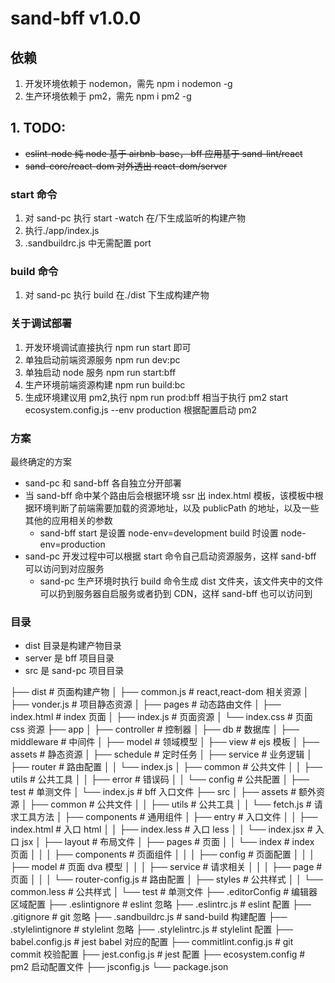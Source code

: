 # sand-bff v1.0.0

## 依赖

1. 开发环境依赖于 nodemon，需先 npm i nodemon -g
1. 生产环境依赖于 pm2，需先 npm i pm2 -g

## 1. TODO:

- ~~eslint-node 纯 node 基于 airbnb-base， bff 应用基于 sand-lint/react~~
- ~~sand-core/react-dom 对外透出 react-dom/server~~

### start 命令

1. 对 sand-pc 执行 start -watch 在/下生成监听的构建产物
2. 执行./app/index.js
3. .sandbuildrc.js 中无需配置 port

### build 命令

1. 对 sand-pc 执行 build 在./dist 下生成构建产物

### 关于调试部署

1. 开发环境调试直接执行 npm run start 即可
2. 单独启动前端资源服务 npm run dev:pc
3. 单独启动 node 服务 npm run start:bff
4. 生产环境前端资源构建 npm run build:bc
5. 生成环境建议用 pm2,执行 npm run prod:bff 相当于执行 pm2 start ecosystem.config.js --env production 根据配置启动 pm2

### 方案

最终确定的方案

- sand-pc 和 sand-bff 各自独立分开部署
- 当 sand-bff 命中某个路由后会根据环境 ssr 出 index.html 模板，该模板中根据环境判断了前端需要加载的资源地址，以及 publicPath 的地址，以及一些其他的应用相关的参数
  - sand-bff start 是设置 node-env=development build 时设置 node-env=production
- sand-pc 开发过程中可以根据 start 命令自己启动资源服务，这样 sand-bff 可以访问到对应服务
  - sand-pc 生产环境时执行 build 命令生成 dist 文件夹，该文件夹中的文件可以扔到服务器自启服务或者扔到 CDN，这样 sand-bff 也可以访问到

### 目录

- dist 目录是构建产物目录
- server 是 bff 项目目录
- src 是 sand-pc 项目目录

├── dist # 页面构建产物
│ ├── common.js # react,react-dom 相关资源
│ ├── vonder.js # 项目静态资源
│ ├── pages # 动态路由文件
│ ├── index.html # index 页面
│ ├── index.js # 页面资源
│ └── index.css # 页面 css 资源
├── app
│ ├── controller # 控制器
│ ├── db # 数据库
│ ├── middleware # 中间件
│ ├── model # 领域模型
│ ├── view # ejs 模板
│ ├── assets # 静态资源
│ ├── schedule # 定时任务
│ ├── service # 业务逻辑
│ ├── router # 路由配置
│ │ └── index.js
│ ├── common # 公共文件
│ │ ├── utils # 公共工具
│ │ ├── error # 错误码
│ │ └── config # 公共配置
│ ├── test # 单测文件
│ └── index.js # bff 入口文件
├── src
│ ├── assets # 额外资源
│ ├── common # 公共文件
│ │ ├── utils # 公共工具
│ │ └── fetch.js # 请求工具方法
│ ├── components # 通用组件
│ ├── entry # 入口文件
│ │ ├── index.html # 入口 html
│ │ ├── index.less # 入口 less
│ │ └── index.jsx # 入口 jsx
│ ├── layout # 布局文件
│ ├── pages # 页面
│ │ └── index # index 页面
│ │ │ ├── components # 页面组件
│ │ │ ├── config # 页面配置
│ │ │ ├── model # 页面 dva 模型
│ │ │ ├── service # 请求相关
│ │ │ ├── page # 页面
│ │ │ └── router-config.js # 路由配置
│ ├── styles # 公共样式
│ │ └── common.less # 公共样式
│ └── test # 单测文件
├── .editorConfig # 编辑器区域配置
├── .eslintignore # eslint 忽略
├── .eslintrc.js # eslint 配置
├── .gitignore # git 忽略
├── .sandbuildrc.js # sand-build 构建配置
├── .stylelintignore # stylelint 忽略
├── .stylelintrc.js # stylelint 配置
├── babel.config.js # jest babel 对应的配置
├── commitlint.config.js # git commit 校验配置
├── jest.config.js # jest 配置
├── ecosystem.config # pm2 启动配置文件
├── jsconfig.js
└── package.json
